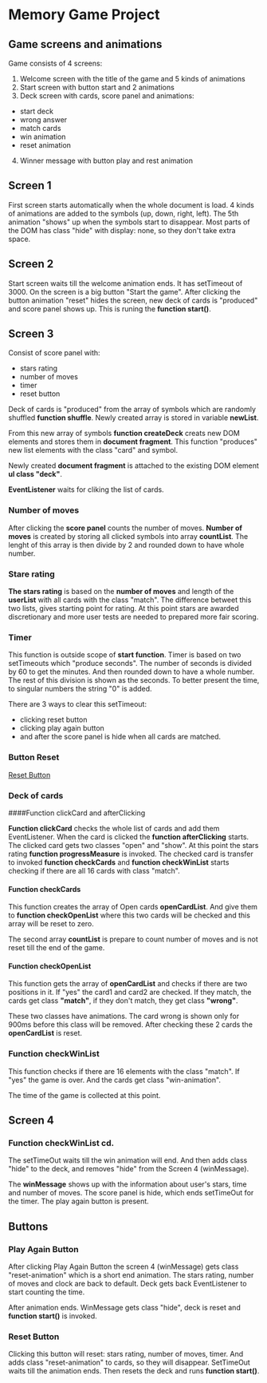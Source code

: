 # Memory Game Project

## Game screens and animations

Game consists of 4 screens:
1. Welcome screen with the title of the game and 5 kinds of animations
2. Start screen with button start and 2 animations
3. Deck screen with cards, score panel and animations:
  - start deck
  - wrong answer
  - match cards
  - win animation
  - reset animation
4. Winner message with button play and rest animation

## Screen 1

First screen starts automatically when the whole document is load.
4 kinds of animations are added to the symbols (up, down, right, left).
The 5th animation "shows" up when the symbols start to disappear.
Most parts of the DOM has class "hide" with display: none, so they don't take extra space. 

## Screen 2

Start screen waits till the welcome animation ends. 
It has setTimeout of 3000. On the screen is a big button "Start the game".
After clicking the button animation "reset" hides the screen, new deck of cards is "produced" and score panel shows up. This is runing the **function start()**.

## Screen 3

Consist of score panel with:
- stars rating
- number of moves
- timer
- reset button

Deck of cards is "produced" from the array of symbols which are randomly shuffled **function shuffle**. Newly created array is stored in variable **newList**. 

From this new array of symbols **function createDeck** creats new DOM elements and stores them in **document fragment**. This function "produces" new list elements with the class "card" and symbol.

Newly created **document fragment** is attached to the existing DOM element **ul class "deck"**.

**EventListener** waits for cliking the list of cards.

### Number of moves

After clicking the **score panel** counts the number of moves. **Number of moves** is created by storing all clicked symbols into array **countList**. The lenght of this array is then divide by 2 and rounded down to have whole number.

### Stare rating

**The stars rating** is based on the **number of moves** and length of the  **userList** with all cards with the class "match". The difference betweet this two lists, gives starting point for rating. At this point stars are awarded discretionary and more user tests are needed to prepared more fair scoring.

### Timer

This function is outside scope of **start function**. 
Timer is based on two setTimeouts which "produce seconds". The number of seconds is divided by 60 to get the minutes. And then rounded down to have a whole number. The rest of this division is shown as the seconds. To better present the time, to singular numbers the string "0" is added.

There are 3 ways to clear this setTimeout:
- clicking reset button
- clicking play again button
- and after the score panel is hide when all cards are matched.

### Button Reset
[Reset Button](###ResetButton)

### Deck of cards

####Function clickCard and afterClicking

**Function clickCard** checks the whole list of cards and add them EventListener. When the card is clicked the **function afterClicking** starts. The clicked card gets two classes "open" and "show". At this point the stars rating **function progressMeasure** is invoked. The checked card is transfer to invoked **function checkCards** and **function checkWinList** starts checking if there are all 16 cards with class "match".

#### Function checkCards

This function creates the array of Open cards **openCardList**. And give them to **function checkOpenList** where this two cards will be checked and this array will be reset to zero.

The second array **countList** is prepare to count number of moves and is not reset till the end of the game.

#### Function checkOpenList

This function gets the array of **openCardList** and checks if there are two positions in it. If "yes" the card1 and card2 are checked. If they match, the cards get class **"match"**, if they don't match, they get class **"wrong"**. 

These two classes have animations. The card wrong is shown only for 900ms before this class will be removed. After checking these 2 cards the **openCardList** is reset. 

### Function checkWinList

This function checks if there are 16 elements with the class "match". If "yes" the game is over. And the cards get class "win-animation". 

The time of the game is collected at this point.  

## Screen 4

### Function checkWinList cd.

The setTimeOut waits till the win animation will end. And then adds class "hide" to the deck, and removes "hide" from the Screen 4 (winMessage).

The **winMessage** shows up with the information about user's stars, time and number of moves. The score panel is hide, which ends setTimeOut for the timer. The play again button is present. 

## Buttons

### Play Again Button

After clicking Play Again Button the screen 4 (winMessage) gets class "reset-animation" which is a short end animation. The stars rating, number of moves and clock are back to default. Deck gets back EventListener to start counting the time. 

After animation ends. WinMessage gets class "hide", deck is reset and **function start()** is invoked.

### Reset Button

Clicking this button will reset: stars rating, number of moves, timer. And adds class "reset-animation" to cards, so they will disappear. SetTimeOut waits till the animation ends. Then resets the deck and runs **function start()**.
